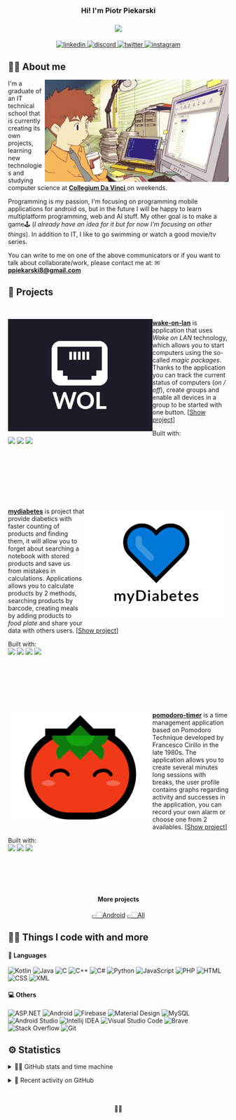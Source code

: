 <!-- Readme inspired by https://github.com/DenverCoder1 -->

<!-- Header Text -->
<h3 align="center">
  Hi! I'm Piotr Piekarski
</h3>

<!-- Typing SVG by DenverCoder1 - https://git.io/typing-svg -->
<h3 align="center">
  <img src="https://readme-typing-svg.herokuapp.com?font=JetBrains+Mono&color=5C57E4&center=true&lines=Android+Developer;Computer+Science+Student;Self-taught+Programmer;Swimming+Lover">
</h3>

<!-- Contact section -->
<p align="center">
  <a href="https://www.linkedin.com/in/piekarskipiotr/">
    <img alt="linkedin" src="https://img.shields.io/badge/LinkedIn-0077B5?logo=linkedin&logoColor=white&amp;style=for-the-badge"/>
  </a>
   <a href="https://discord.com/">
    <img alt="discord" src="https://img.shields.io/badge/xazai%232853-7289DA?logo=discord&logoColor=white&amp;style=for-the-badge"/>
  </a>
  <a href="https://twitter.com/xazai_">
    <img alt="twitter" src="https://img.shields.io/badge/Twitter-1DA1F2?logo=twitter&logoColor=white&amp;style=for-the-badge"/>
  </a>
  <a href="https://www.instagram.com/piekarskiski/">
    <img alt="instagram" src="https://img.shields.io/badge/Instagram-E4405F?logo=instagram&logoColor=white&amp;style=for-the-badge"/>
  </a>
</p>
<!--end:Contact section-->

<!-- About me section -->
## 🐱‍👓 About me
<p>
  <img src="assets\digimon_computer.gif" alt="anime-gif" align="right" width="420px"/>
  <p>
    I'm a graduate of an IT technical school that is currently creating its own projects, learning new technologies and studying computer science at 
    <a href="https://cdv.pl/"> <b>Collegium Da Vinci</b> </a> on weekends.
  </p>

  <p>
    Programming is my passion, I'm focusing on programming mobile applications for android os, but in the future I will be happy to learn multiplatform programming, web and AI stuff. My other goal is to make a game🕹 (<i>I already have an idea for it but for now I'm focusing on other things</i>). In addition to IT, I like to go swimming or watch a good movie/tv series.
  </p>

  <p>
    You can write to me on one of the above communicators or if you want to talk about collaborate/work, please contact me at: ✉
    <a href="mailto:ppiekarski8@gmail.com"> 
      <b>ppiekarski8@gmail.com</b> 
    </a>
  </p>
</p>
<!--end:About me section-->

<!-- Projects section -->
## 🚀 Projects
<br>
<p>
  <a href="https://github.com/piekarskipiotr/wake-on-lan">
    <img src="assets/wol.png" align="left"/> 
  </a>
  <p>
    <a href="https://github.com/piekarskipiotr/wake-on-lan"><b>wake-on-lan</b></a> is application that uses <i> Wake on LAN </i> technology, which allows you to start computers using the so-called <i>magic packages</i>. Thanks to the application you can track the current status of computers (<i>on / off</i>), create groups and enable all devices in a group to be started with one button. [<a href="https://github.com/piekarskipiotr/wake-on-lan">Show project</a>]
  </p>
  <p>
      Built with:<br> 
      <img src="https://img.shields.io/badge/Android-brightgreen?style=flat&logo=android&logoColor=white"/>
      <img src="https://img.shields.io/badge/Java-007396?style=flat&logo=java&logoColor=white"/> 
      <img src="https://img.shields.io/badge/XML-0C54C2?style=flat&logo=xaml&logoColor=white"/>
  </p>
<br><br><br><br>
</p>

##
<br>
<p>
  <a href="https://github.com/piekarskipiotr/mydiabetes">
    <img src="assets/mydiabetes.png" align="right"/> 
  </a>
  <p>
     <a href="https://github.com/piekarskipiotr/mydiabetes"><b>mydiabetes</b></a> is project that provide diabetics with faster counting of products and finding them, it will allow you to forget about searching a notebook with stored products and save us from mistakes in calculations. Applications allows you to calculate products by 2 methods, searching products by barcode, creating meals by adding products to <i>food plate</i> and share your data with others users. [<a href="https://github.com/piekarskipiotr/mydiabetes">Show project</a>]
  </p>
  <p>
      Built with:<br> 
      <img src="https://img.shields.io/badge/Android-brightgreen?style=flat&logo=android&logoColor=white"/>
      <img src="https://img.shields.io/badge/Kotlin-0095D5?style=flat&logo=kotlin&logoColor=white"/> 
      <img src="https://img.shields.io/badge/XML-0C54C2?style=flat&logo=xaml&logoColor=white"/>
      <img src="https://img.shields.io/badge/Firebase-FFCA28?style=flat&logo=firebase&logoColor=white"/>
  </p>
<br><br><br>
</p>

##
<br>
<p>
  <a href="https://github.com/piekarskipiotr/pomodoro-timer">
    <img src="assets/pomodoro.png" align="left"/> 
  </a>
  <p>
    <a href="https://github.com/piekarskipiotr/pomodoro-timer"><b>pomodoro-timer</b></a> is a time management application based on Pomodoro Technique developed by Francesco Cirillo in the late 1980s. The application allows you to create several minutes long sessions with breaks, the user profile contains graphs regarding activity and successes in the application, you can record your own alarm or choose one from 2 availables. [<a href="https://github.com/piekarskipiotr/pomodoro-timer">Show project</a>]
  </p>
  <p>
      Built with:<br> 
      <img src="https://img.shields.io/badge/Android-brightgreen?style=flat&logo=android&logoColor=white"/>
      <img src="https://img.shields.io/badge/Kotlin-0095D5?style=flat&logo=kotlin&logoColor=white"/> 
      <img src="https://img.shields.io/badge/XML-0C54C2?style=flat&logo=xaml&logoColor=white"/>
  </p>
  <br><br>
</p>

<br>
<div align="center">
<h4 align="center">More projects</h4>
<p align="center">
  <a href="https://github.com/piekarskipiotr?tab=repositories&q=Android">👉🏻Android</a> 
  <a href="https://github.com/piekarskipiotr?tab=repositories">👉🏻All</a>
</p>
</div>
 
<!--end:Projects section-->


<!-- Tech stack section -->
## 🐱‍💻 Things I code with and more

#### 👾 Languages
![Kotlin](https://img.shields.io/badge/Kotlin-0095D5?style=flat&logo=kotlin&logoColor=white)
![Java](https://img.shields.io/badge/Java-007396?style=flat&logo=java&logoColor=white)
![C](https://img.shields.io/badge/C%20-%232370ED.svg?style=flat&logo=c&logoColor=white")
![C++](https://img.shields.io/badge/C++-00599C?style=flat&logo=C%2B%2B&l&logoColor=white)
![C#](https://img.shields.io/badge/C%23%20-%23239120.svg?logo=c-sharp&logoColor=white)
![Python](https://img.shields.io/badge/Python-3776AB?style=flat&logo=python&logoColor=white)
![JavaScript](https://img.shields.io/badge/JavaScript-F7DF1E?style=flat&logo=javascript&logoColor=181A1B)
![PHP](https://img.shields.io/badge/PHP-777BB4?style=fflat&logo=php&logoColor=white)
![HTML](https://img.shields.io/badge/HTML-E34F26?style=flat&logo=html5&logoColor=white)
![CSS](https://img.shields.io/badge/CSS-1572B6?style=flat&logo=css3&logoColor=white)
![XML](https://img.shields.io/badge/XML-0C54C2?style=flat&logo=xaml&logoColor=white)

#### 💻 Others 
![ASP.NET](https://img.shields.io/badge/ASP.NET-7719AA?style=flat&logo=microsoft&logoColor=white)
![Android](https://img.shields.io/badge/Android-brightgreen?style=flat&logo=android&logoColor=white)
![Firebase](https://img.shields.io/badge/Firebase-FFCA28?style=flat&logo=firebase&logoColor=white)
![Material Design](https://img.shields.io/badge/Material%20Design-757575?style=flat&logo=material-design&logoColor=white)
![MySQL](https://img.shields.io/badge/MySQL-4479A1?style=flat&logo=mysql&logoColor=white)
![Android Studio](https://img.shields.io/badge/Android%20Studio-3DDC84?style=flat&logo=android-studio&logoColor=white)
![Intellij IDEA](https://img.shields.io/badge/Intellij%20IDEA-000000?style=flat&logo=intellij-idea&logoColor=white)
![Visual Studio Code](https://img.shields.io/badge/Visual%20Studio%20Code-007ACC?style=flat&logo=visual-studio-code&logoColor=white)
![Brave](https://img.shields.io/badge/-Brave-FB542B?style=flat&logo=brave&logoColor=white)
![Stack Overflow](https://img.shields.io/badge/-Stack%20Overflow-FE7A16?logo=stack-overflow&logoColor=white)
![Git](https://img.shields.io/badge/Git-F05032?style=flat&logo=git&logoColor=white)
<!--end:Tech stack section-->

<!-- User stats section -->
## ⚙️ Statistics

<!-- https://github.com/anuraghazra/github-readme-stats -->
<p align="center">
<details> 
  <summary>🐱‍🏍 GitHub stats and time machine</summary>
  <br>
  
  <div align="center">
    <img src="https://github-readme-stats.vercel.app/api?username=piekarskipiotr&theme=dracula&hide_border=true&title_color=5c57e4&text_color=F5F5F5&bg_color=11111E&custom_title=Profile%20Stats" height="160em"/>
    <img src="https://github-readme-stats.vercel.app/api/top-langs/?username=piekarskipiotr&layout=compact&theme=dracula&hide_border=true&title_color=5c57e4&text_color=F5F5F5&bg_color=11111E" height="160em"/>
  <img src="https://github-readme-stats.vercel.app/api/wakatime?username=piekarskipiotr&layout=compact&theme=dracula&hide_border=true&title_color=5c57e4&text_color=F5F5F5&bg_color=11111E&custom_title=Time%20machine" height="160em"/>
  </div>
</details>
</p>

<!-- https://github.com/jamesgeorge007/github-activity-readme -->
<details>
  <summary>🦈 Recent activity on GitHub</summary>
  <br>
  
  <!--START_SECTION:activity-->
1. 🎉 Merged PR [#6](https://github.com/piekarskipiotr/shopping-list-app/pull/6) in [piekarskipiotr/shopping-list-app](https://github.com/piekarskipiotr/shopping-list-app)
2. 💪 Opened PR [#6](https://github.com/piekarskipiotr/shopping-list-app/pull/6) in [piekarskipiotr/shopping-list-app](https://github.com/piekarskipiotr/shopping-list-app)
3. 🎉 Merged PR [#5](https://github.com/piekarskipiotr/shopping-list-app/pull/5) in [piekarskipiotr/shopping-list-app](https://github.com/piekarskipiotr/shopping-list-app)
4. 💪 Opened PR [#5](https://github.com/piekarskipiotr/shopping-list-app/pull/5) in [piekarskipiotr/shopping-list-app](https://github.com/piekarskipiotr/shopping-list-app)
5. 🎉 Merged PR [#4](https://github.com/piekarskipiotr/shopping-list-app/pull/4) in [piekarskipiotr/shopping-list-app](https://github.com/piekarskipiotr/shopping-list-app)
  <!--END_SECTION:activity-->
</details>
<!--end:User stats section-->

<br>
<br>

<!-- Little footer ninja cat d-_-b section -->
<p align="center">🐱‍👤</p>
<!--end:footer-->
 
<!--links-->

  <!--my university-->
  <!--[cdv]: https://cdv.pl/-->

  <!--projects-->
  <!--[mydiabetes]: https://github.com/piekarskipiotr/MyDiabetes-->
  <!--[wol]: https://github.com/piekarskipiotr/WakeOnLAN-->
  <!--[pomodoro]: https://github.com/piekarskipiotr/pomodoro-timer-->

  <!--socials and contact-->
  <!--[linkedin]: https://www.linkedin.com/in/piekarskipiotr/-->
  <!--[discord]: xazai#2853-->
  <!--[twitter]: https://twitter.com/xazai_-->
  <!--[instagram]: https://www.instagram.com/piekarskiski/-->
  <!--[gmail]: mailto:ppiekarski8@gmail.com-->

<!--end:links-->

